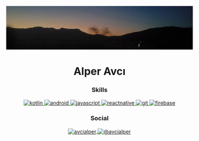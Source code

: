 <img src="header.jpg">
<h1 align="center">Alper Avcı</h1>

<h3 align="center" >Skills</h3>

<p align="center">
  <a href="https://kotlinlang.org"> 
    <img src="https://img.icons8.com/?size=100&id=ZoxjA0jZDdFZ&format=png&color=000000" alt="kotlin"/> 
  </a>
  <a href="https://developer.android.com" > 
    <img src="https://img.icons8.com/?size=100&id=17836&format=png&color=000000" alt="android"/>
  </a>
  <a href="https://developer.mozilla.org/en-US/docs/Web/JavaScript" > 
    <img src="https://img.icons8.com/?size=100&id=108784&format=png&color=000000" alt="javascript"/> 
  </a>
  <a href="https://reactnative.dev/" > 
    <img src="https://img.icons8.com/?size=100&id=123603&format=png&color=000000" alt="reactnative"/> 
  </a> 
  <a href="https://git-scm.com/" >
    <img src="https://img.icons8.com/?size=100&id=20906&format=png&color=000000" alt="git"/> 
  </a>
  <a href="https://firebase.google.com/" > 
    <img src="https://img.icons8.com/?size=100&id=62452&format=png&color=000000" alt="firebase"/>
  </a> 
</p>

<h3 align="center" >Social</h3>
<p align="center">
<a href="https://linkedin.com/in/avcialper">
  <img align="center" src="https://img.icons8.com/?size=100&id=13930&format=png&color=000000" alt="avcialper"/>
</a>
<a href="https://medium.com/@avcialper">
  <img align="center" src="https://img.icons8.com/?size=100&id=110611&format=png&color=000000" alt="@avcialper"/>
</a>
</p>
